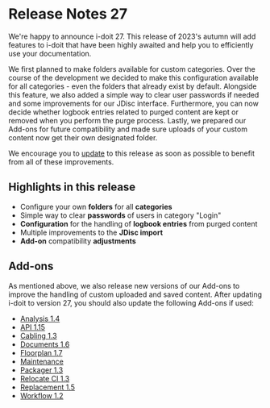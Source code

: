 # Release Notes 27

We're happy to announce i-doit 27. This release of 2023's autumn will add features to i-doit that have been highly awaited and help you to efficiently use your documentation.

We first planned to make folders available for custom categories. Over the course of the development we decided to make this configuration available for all categories - even the folders that already exist by default.
Alongside this feature, we also added a simple way to clear user passwords if needed and some improvements for our JDisc interface. Furthermore, you can now decide whether logbook entries related to purged content are kept or removed when you perform the purge process. Lastly, we prepared our Add-ons for future compatibility and made sure uploads of your custom content now get their own designated folder.

We encourage you to [update](../../maintenance-and-operation/update.md) to this release as soon as possible to benefit from all of these improvements.

## Highlights in this release

-   Configure your own **folders** for all **categories**
-   Simple way to clear **passwords** of users in category "Login"
-   **Configuration** for the handling of **logbook entries** from purged content
-   Multiple improvements to the **JDisc import**
-   **Add-on** compatibility **adjustments**

## Add-ons

As mentioned above, we also release new versions of our Add-ons to improve the handling of custom uploaded and saved content. After updating i-doit to version 27, you should also update the following Add-ons if used:

-   [Analysis 1.4](../../i-doit-add-ons/analysis.md#releases)
-   [API 1.15](../../i-doit-add-ons/api/index.md#releases)
-   [Cabling 1.3](../../i-doit-add-ons/cabling.md#releases)
-   [Documents 1.6](../../i-doit-add-ons/documents/index.md#releases)
-   [Floorplan 1.7](../../i-doit-add-ons/floorplan.md#releases)
-   [Maintenance](../../i-doit-add-ons/maintenance.md#releases)
-   [Packager 1.3](../../i-doit-add-ons/add-on-packager.md#releases)
-   [Relocate CI 1.3](../../i-doit-add-ons/relocate-ci.md#releases)
-   [Replacement 1.5](../../i-doit-add-ons/replacement.md#releases)
-   [Workflow 1.2](../../i-doit-add-ons/workflow.md#releases)
